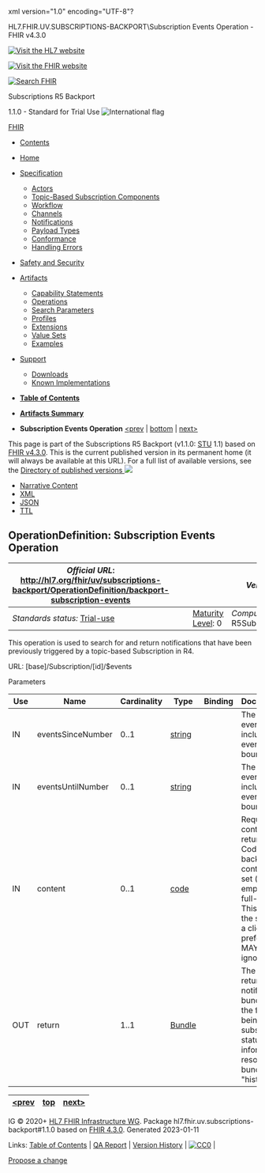 xml version="1.0" encoding="UTF-8"?

HL7.FHIR.UV.SUBSCRIPTIONS-BACKPORT\Subscription Events Operation - FHIR v4.3.0

[![Visit the HL7 website](assets/images/hl7-logo-header.png)](http://hl7.org)

[![Visit the FHIR website](assets/images/fhir-logo-www.png)](http://hl7.org/fhir) 

[![Search FHIR](assets/images/search.png)](searchform.html)

Subscriptions R5 Backport

1.1.0 - Standard for Trial Use
![International flag](assets/images/001.svg "International")

[FHIR](http://build.fhir.org/index.html)

* [Contents](toc.html)
* [Home](index.html)
* [Specification](#)
  + [Actors](actors.html)
  + [Topic-Based Subscription Components](components.html)
  + [Workflow](workflow.html)
  + [Channels](channels.html)
  + [Notifications](notifications.html)
  + [Payload Types](payloads.html)
  + [Conformance](conformance.html)
  + [Handling Errors](errors.html)
* [Safety and Security](safety_security.html)
* [Artifacts](#)
  + [Capability Statements](artifacts.html#1)
  + [Operations](artifacts.html#2)
  + [Search Parameters](artifacts.html#3)
  + [Profiles](artifacts.html#4)
  + [Extensions](artifacts.html#5)
  + [Value Sets](artifacts.html#6)
  + [Examples](artifacts.html#8)
* [Support](#)
  + [Downloads](downloads.html)
  + [Known Implementations](https://confluence.hl7.org/display/FHIRI/FHIR+Subscriptions)

* [**Table of Contents**](toc.html)
* [**Artifacts Summary**](artifacts.html)
* **Subscription Events Operation**
[<prev](CapabilityStatement-backport-subscription-server-r4.ttl.html) |
[bottom](#bottom)
| [next>](OperationDefinition-backport-subscription-events-testing.html)

This page is part of the Subscriptions R5 Backport (v1.1.0: [STU](https://confluence.hl7.org/display/HL7/HL7+Balloting "Standard for Trial-Use") 1.1) based on [FHIR v4.3.0](http://hl7.org/fhir/4.3.0). This is the current published version in its permanent home (it will always be available at this URL). For a full list of available versions, see the [Directory of published versions ![](external.png)](http://hl7.org/fhir/uv/subscriptions-backport/history.html)

* [Narrative Content](#)
* [XML](OperationDefinition-backport-subscription-events.xml.html)
* [JSON](OperationDefinition-backport-subscription-events.json.html)
* [TTL](OperationDefinition-backport-subscription-events.ttl.html)

## OperationDefinition: Subscription Events Operation

| *Official URL*: http://hl7.org/fhir/uv/subscriptions-backport/OperationDefinition/backport-subscription-events | | | | *Version*: 1.1.0 |
| --- | --- | --- | --- | --- |
| *Standards status:* [Trial-use](http://build.fhir.org/versions.html#std-process "Standard Status") | | | [Maturity Level](http://hl7.org/fhir/versions.html#maturity): 0 | *Computable Name*: R5SubscriptionEvents |

This operation is used to search for and return notifications that have been previously triggered by a topic-based Subscription in R4.

URL: [base]/Subscription/[id]/$events

Parameters

| **Use** | **Name** | **Cardinality** | **Type** | **Binding** | **Documentation** |
| --- | --- | --- | --- | --- | --- |
| IN | eventsSinceNumber | 0..1 | [string](http://hl7.org/fhir/R4B/datatypes.html#string) |  | The starting event number, inclusive of this event (lower bound). |
| IN | eventsUntilNumber | 0..1 | [string](http://hl7.org/fhir/R4B/datatypes.html#string) |  | The ending event number, inclusive of this event (upper bound). |
| IN | content | 0..1 | [code](http://hl7.org/fhir/R4B/datatypes.html#code) |  | Requested content style of returned data. Codes from backport-content-value-set (e.g., empty, id-only, full-resource). This is a hint to the server what a client would prefer, and MAY be ignored. |
| OUT | return | 1..1 | [Bundle](http://hl7.org/fhir/R4B/bundle.html) |  | The operation returns a valid notification bundle, with the first entry being the subscription status information resource. The bundle type is "history". |

| [<prev](CapabilityStatement-backport-subscription-server-r4.ttl.html) | [top](#top) | [next>](OperationDefinition-backport-subscription-events-testing.html) |
| --- | --- | --- |

IG © 2020+ [HL7 FHIR Infrastructure WG](https://hl7.org/Special/committees/fiwg). Package hl7.fhir.uv.subscriptions-backport#1.1.0 based on [FHIR 4.3.0](http://build.fhir.org/). Generated 2023-01-11

Links: [Table of Contents](toc.html) |
[QA Report](qa.html)
| [Version History](http://hl7.org/fhir/uv/subscriptions-backport/history.html) |
[![CC0](cc0.png)](http://build.fhir.org/license.html) |

[Propose a change](http://hl7.org/fhir-issues)